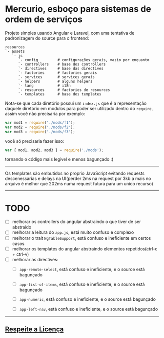 # Mercurio, esboço para sistemas de ordem de serviços

Projeto simples usando Angular e Laravel, com uma tentativa de padronizagem do source para o frontend:

```
resources
`- assets
   `- js
      `- config         # configurações gerais, vazio por enquanto
      `- controllers    # base dos controllers
      `- directives     # base das directives
      `- factories      # factories gerais
      `- services       # services gerais
      `- helpers        # alguns helpers
      `- lang           # i18n
      `- resources      # factories de resources
      `- templates      # base dos templates
```

Nota-se que cada diretório possui um `index.js` que é a representação daquele diretório em modulos para poder ser utilizado dentro do `require`, assim você não precisaria por exemplo:

```javascript
var mod1 = require('./mods/f1');
var mod2 = require('./mods/f2');
var mod3 = require('./mods/f3');
```

você só precisaria fazer isso:

```javascript
var { mod1, mod2, mod3 } = require('./mods');
```

tornando o código mais legivel e menos bagunçado :)

---------------------

Os templates são embutidos no proprio JavaScript evitando requests descenessarias e delays na UI(perder 2ms na request por 3kb a mais no arquivo é melhor que 202ms numa request futura para um unico recurso)

---------------------

# TODO


- [ ] melhorar os controllers do angular abstraindo o que tiver de ser abstraído
- [ ] melhorar a leitura do `app.js`, está muito confuso e complexo
- [ ] melhorar o trait `NgTableSupport`, está confuso e ineficiente em certos casos
- [ ] melhorar os templates do angular abstraindo elementos repetidos(ctrl-c + ctrl-v)
- [ ] melhorar as directives:
  - [ ] `app-remote-select`, está confuso e ineficiente, e o source está bagunçado
  - [ ] `app-list-of-items`, está confuso e ineficiente, e o source está bagunçado
  - [ ] `app-numeric`, está confuso e ineficiente, e o source está bagunçado
  - [ ] `app-left-nav`, está confuso e ineficiente, e o source está bagunçado


---------------------


## [Respeite a Licença](license.md)